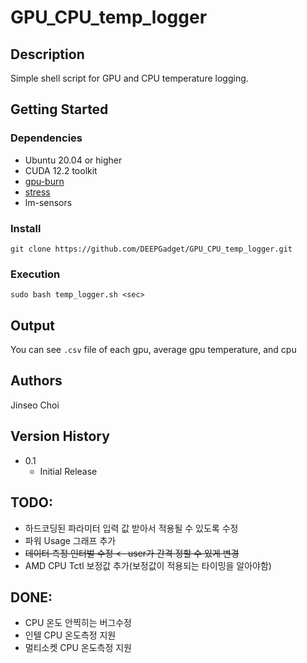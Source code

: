 # GPU_CPU_temp_logger

## Description
Simple shell script for GPU and CPU temperature logging.

## Getting Started

### Dependencies

* Ubuntu 20.04 or higher
* CUDA 12.2 toolkit
* [gpu-burn](https://github.com/wilicc/gpu-burn)
* [stress](https://howtoinstall.co/package/stress)
* lm-sensors

### Install
```
git clone https://github.com/DEEPGadget/GPU_CPU_temp_logger.git
```

### Execution
```
sudo bash temp_logger.sh <sec>
```

## Output
You can see ```.csv``` file of each gpu, average gpu temperature, and cpu 

## Authors

Jinseo Choi


## Version History

* 0.1
    * Initial Release

## TODO:
* 하드코딩된 파라미터 입력 값 받아서 적용될 수 있도록 수정
* 파워 Usage 그래프 추가 
* ~~데이터 측정 인터벌 수정 <- user가 간격 정할 수 있게 변경~~
* AMD CPU Tctl 보정값 추가(보정값이 적용되는 타이밍을 알아야함)

## DONE:
* CPU 온도 안찍히는 버그수정
* 인텔 CPU 온도측정 지원
* 멀티소켓 CPU 온도측정 지원
